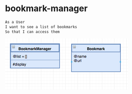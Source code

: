 # bookmark-manager


```
As a User
I want to see a list of bookmarks
So that I can access them
```

![Class Diagram for user story 1](user-story1.png)
